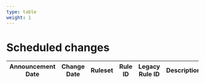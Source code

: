 ```yaml
---
type: table
weight: 1
---
```


# Scheduled changes

<TableWrap><table style="width: 100%">

<thead>
  <tr>
    <th>Announcement Date</th>
    <th>Change Date</th>
    <th>Ruleset</th>
    <th>Rule ID</th>
    <th>Legacy Rule ID</th>
    <th>Description</th>
    <th>Previous Action</th>
    <th>New Action</th>
  </tr>
</thead>
<tbody></tbody>

</table></TableWrap>
